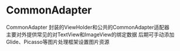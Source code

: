 # CommonAdapter
CommonAdapter
封装的ViewHolder和公共的CommonAdapter适配器<br>
主要对外提供常见的对TextView和ImageView的绑定数据
后期可手动添加Glide、Picasso等图片处理框架设置图片资源
